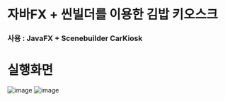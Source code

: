 # 자바FX + 씬빌더를 이용한 김밥 키오스크
### 사용 : JavaFX + Scenebuilder CarKiosk

# 실행화면
![image](https://user-images.githubusercontent.com/93521202/141665411-0abc3c4e-18e0-4cef-9319-116d2edfd38d.png) 
![image](https://user-images.githubusercontent.com/93521202/141665417-6ede1588-4d7d-4c88-8d83-e14a1b0a2e04.png)
